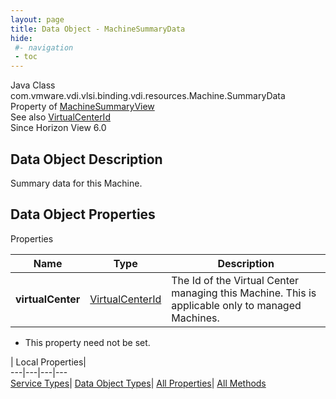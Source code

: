 ```yaml
---
layout: page
title: Data Object - MachineSummaryData
hide:
 #- navigation
 - toc
---
```






Java Class
    com.vmware.vdi.vlsi.binding.vdi.resources.Machine.SummaryData  
Property of
     [MachineSummaryView](vdi.resources.Machine.MachineSummaryView.md#field_detail)  
See also
     [VirtualCenterId](vdi.entity.VirtualCenterId.md)  
Since 
    Horizon View 6.0

## Data Object Description 

Summary data for this Machine. 

## Data Object Properties

Properties

Name |  Type |  Description   
---|---|---  
**virtualCenter**| [VirtualCenterId](vdi.entity.VirtualCenterId.md)|  The Id of the Virtual Center managing this Machine. This is applicable only to managed Machines.   


* This property need not be set.

  
  
  
 | Local Properties|   
---|---|---|---  
[Service Types](index-mo_types.md)| [Data Object Types](index-do_types.md)| [All Properties](index-properties.md)| [All Methods](index-methods.md)  
  
  

